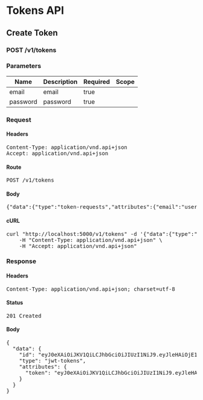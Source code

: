 # Tokens API

## Create Token

### POST /v1/tokens

### Parameters

| Name | Description | Required | Scope |
|------|-------------|----------|-------|
| email | email | true |  |
| password | password | true |  |

### Request

#### Headers

<pre>Content-Type: application/vnd.api+json
Accept: application/vnd.api+json</pre>

#### Route

<pre>POST /v1/tokens</pre>

#### Body

<pre>{"data":{"type":"token-requests","attributes":{"email":"user@example.com","password":"123456"}}}</pre>

#### cURL

<pre class="request">curl &quot;http://localhost:5000/v1/tokens&quot; -d &#39;{&quot;data&quot;:{&quot;type&quot;:&quot;token-requests&quot;,&quot;attributes&quot;:{&quot;email&quot;:&quot;user@example.com&quot;,&quot;password&quot;:&quot;123456&quot;}}}&#39; -X POST \
	-H &quot;Content-Type: application/vnd.api+json&quot; \
	-H &quot;Accept: application/vnd.api+json&quot;</pre>

### Response

#### Headers

<pre>Content-Type: application/vnd.api+json; charset=utf-8</pre>

#### Status

<pre>201 Created</pre>

#### Body

<pre>{
  "data": {
    "id": "eyJ0eXAiOiJKV1QiLCJhbGciOiJIUzI1NiJ9.eyJleHAiOjE1MzY2Njg4MjMsInN1YiI6MTk5fQ.lI4GEJbt0boQZ_nM1qCZk_lebN5576ai-BkN9Bw8F8A",
    "type": "jwt-tokens",
    "attributes": {
      "token": "eyJ0eXAiOiJKV1QiLCJhbGciOiJIUzI1NiJ9.eyJleHAiOjE1MzY2Njg4MjMsInN1YiI6MTk5fQ.lI4GEJbt0boQZ_nM1qCZk_lebN5576ai-BkN9Bw8F8A"
    }
  }
}</pre>
